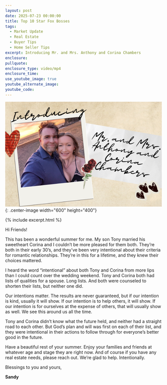 ```yaml
---
layout: post
date: 2025-07-23 00:00:00
title: Top 10 Star Fox Bosses
tags:
  - Market Update
  - Real Estate
  - Buyer Tips
  - Home Seller Tips
excerpt: Introducing Mr. and Mrs. Anthony and Corina Chambers
enclosure:
pullquote:
enclosure_type: video/mp4
enclosure_time:
use_youtube_image: true
youtube_alternate_image:
youtube_code:
---
```

![](/uploads/chambersfamily.png){: .center-image width="600" height="400"}

{% include excerpt.html %}

Hi Friends!

This has been a wonderful summer for me. My son Tony married his sweetheart Corina and I couldn’t be more pleased for them both. They’re both in their early 30’s, and they’ve been very intentional about their criteria for romantic relationships. They’re in this for a lifetime, and they knew their choices mattered.

I heard the word “intentional” about both Tony and Corina from more lips than I could count over the wedding weekend. Tony and Corina both had lists of qualities for a spouse. Long lists. And both were counseled to shorten their lists, but neither one did.

Our intentions matter. The results are never guaranteed, but if our intention is kind, usually it will show. If our intention is to help others, it will show. If our intention is for ourselves at the expense of others, that will usually show as well. We see this around us all the time.

Tony and Corina didn’t know what the future held, and neither had a straight road to each other. But God’s plan and will was first on each of their list, and they were intentional in their actions to follow through for everyone’s better good in the future.

Have a beautiful rest of your summer. Enjoy your families and friends at whatever age and stage they are right now. And of course if you have any real estate needs, please reach out. We’re glad to help. Intentionally.

Blessings to you and yours,

**Sandy**